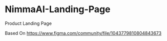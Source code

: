 # NimmaAI-Landing-Page
Product Landing Page

Based On https://www.figma.com/community/file/1043779810804843673

